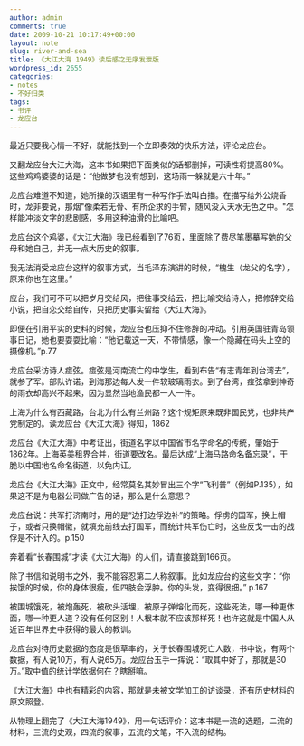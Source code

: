 ```yaml
---
author: admin
comments: true
date: 2009-10-21 10:17:49+00:00
layout: note
slug: river-and-sea
title: 《大江大海 1949》读后感之无序发泄版
wordpress_id: 2655
categories:
- notes
- 不好归类
tags:
- 书评
- 龙应台
---
```


最近只要我心情一不好，就能找到一个立即奏效的快乐方法，评论龙应台。 

又翻龙应台大江大海，这本书如果把下面类似的话都删掉，可读性将提高80%。这些鸡鸡婆婆的话是：“他做梦也没有想到，这场雨一躲就是六十年。” 

龙应台难道不知道，她所操的汉语里有一种写作手法叫白描。在描写给外公烧香时，龙非要说，那烟"像柔若无骨、有所企求的手臂，随风没入天水无色之中。"怎样能冲淡文字的悲剧感，多用这种油滑的比喻吧。

龙应台这个鸡婆，《大江大海》我已经看到了76页，里面除了费尽笔墨摹写她的父母和她自己，并无一点大历史的叙事。

我无法消受龙应台这样的叙事方式，当毛泽东演讲的时候，“槐生（龙父的名字），原来你也在这里。”  

应台，我们可不可以把岁月交给风，把往事交给云，把比喻交给诗人，把修辞交给小说，把自恋交给自传，只把历史事实留给《大江大海》。

即便在引用平实的史料的时候，龙应台也压抑不住修辞的冲动。引用英国驻青岛领事日记，她也要耍耍比喻：“他记载这一天，不带情感，像一个隐藏在码头上空的摄像机。”p.77

龙应台采访诗人痖弦。痖弦是河南流亡的中学生，看到布告“有志青年到台湾去”，就参了军。部队许诺，到海那边每人发一件软玻璃雨衣。到了台湾，痖弦拿到神奇的雨衣却高兴不起来，因为显然当地渔民都一人一件。

上海为什么有西藏路，台北为什么有兰州路？这个规矩原来既非国民党，也非共产党制定的。读龙应台《大江大海》得知，1862

龙应台《大江大海》中考证出，街道名字以中国省市名字命名的传统，肇始于1862年。上海英美租界合并，街道要改名。最后达成“上海马路命名备忘录”，干脆以中国地名命名街道，以免内讧。

龙应台《大江大海》正文中，经常莫名其妙冒出三个字“飞利普”（例如P.135），如果这不是为电器公司做广告的话，那么是什么意思？

龙应台说：共军打济南时，用的是“边打边俘边补”的策略。俘虏的国军，换上帽子，或者只换帽徽，就填充前线去打国军，而统计共军伤亡时，这些反戈一击的战俘是不计入的。p.150 

奔着看“长春围城”才读《大江大海》的人们，请直接跳到166页。

除了书信和说明书之外，我不能容忍第二人称叙事。比如龙应台的这些文字：“你挨饿的时候，你的身体很瘦，但四肢会浮肿。你的头发，变得很细。” p.167

被围城饿死，被炮轰死，被砍头活埋，被原子弹熔化而死，这些死法，哪一种更体面，哪一种更人道？没有任何区别！人根本就不应该那样死！也许这就是中国人从近百年世界史中获得的最大的教训。  

龙应台对待历史数据的态度是很草率的，关于长春围城死亡人数，书中说，有两个数据，有人说10万，有人说65万。龙应台玉手一挥说：“取其中好了，那就是30万。”取中值的统计学依据何在？瞎掰嘛。

《大江大海》中也有精彩的内容，那就是未被文学加工的访谈录，还有历史材料的原文照登。

从物理上翻完了《大江大海1949》，用一句话评价：这本书是一流的选题，二流的材料，三流的史观，四流的叙事，五流的文笔，不入流的结构。
